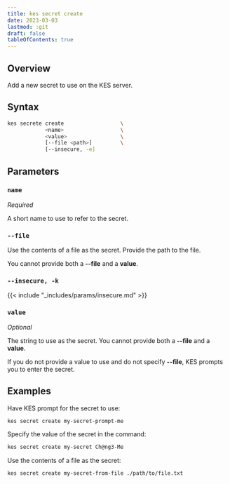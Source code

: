 ```yaml
---
title: kes secret create
date: 2023-03-03
lastmod: :git
draft: false
tableOfContents: true
---
```


## Overview

Add a new secret to use on the KES server.

## Syntax

```sh
kes secrete create                  \
            <name>                  \
            <value>                 \
            [--file <path>]         \
            [--insecure, -e]
```

## Parameters

### `name`

_Required_

A short name to use to refer to the secret.

### `--file`

Use the contents of a file as the secret.
Provide the path to the file.

You cannot provide both a **--file** and a **value**.

### `--insecure, -k`

{{< include "_includes/params/insecure.md" >}}

### `value`

_Optional_

The string to use as the secret.
You cannot provide both a **--file** and a **value**.

If you do not provide a value to use and do not specify **--file**, KES prompts you to enter the secret.

## Examples

Have KES prompt for the secret to use:

```sh {.copy}
kes secret create my-secret-prompt-me
```

Specify the value of the secret in the command:

```sh {.copy}
kes secret create my-secret Ch@ng3-Me
```

Use the contents of a file as the secret:

```sh {.copy}
kes secret create my-secret-from-file ./path/to/file.txt
```
